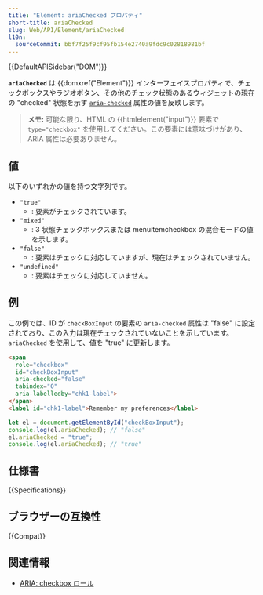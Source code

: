 ```yaml
---
title: "Element: ariaChecked プロパティ"
short-title: ariaChecked
slug: Web/API/Element/ariaChecked
l10n:
  sourceCommit: bbf7f25f9cf95fb154e2740a9fdc9c02818981bf
---
```


{{DefaultAPISidebar("DOM")}}

**`ariaChecked`** は {{domxref("Element")}} インターフェイスプロパティで、チェックボックスやラジオボタン、その他のチェック状態のあるウィジェットの現在の "checked" 状態を示す [`aria-checked`](/ja/docs/Web/Accessibility/ARIA/Attributes/aria-checked) 属性の値を反映します。

> **メモ:** 可能な限り、HTML の {{htmlelement("input")}} 要素で `type="checkbox"` を使用してください。この要素には意味づけがあり、ARIA 属性は必要ありません。

## 値

以下のいずれかの値を持つ文字列です。

- `"true"`
  - : 要素がチェックされています。
- `"mixed"`
  - : 3 状態チェックボックスまたは menuitemcheckbox の混合モードの値を示します。
- `"false"`
  - : 要素はチェックに対応していますが、現在はチェックされていません。
- `"undefined"`
  - : 要素はチェックに対応していません。

## 例

この例では、ID が `checkBoxInput` の要素の `aria-checked` 属性は "false" に設定されており、この入力は現在チェックされていないことを示しています。`ariaChecked` を使用して、値を "true" に更新します。

```html
<span
  role="checkbox"
  id="checkBoxInput"
  aria-checked="false"
  tabindex="0"
  aria-labelledby="chk1-label">
</span>
<label id="chk1-label">Remember my preferences</label>
```

```js
let el = document.getElementById("checkBoxInput");
console.log(el.ariaChecked); // "false"
el.ariaChecked = "true";
console.log(el.ariaChecked); // "true"
```

## 仕様書

{{Specifications}}

## ブラウザーの互換性

{{Compat}}

## 関連情報

- [ARIA: checkbox ロール](/ja/docs/Web/Accessibility/ARIA/Roles/checkbox_role)
